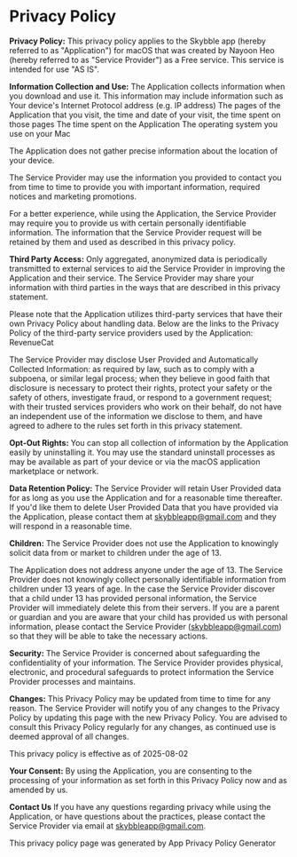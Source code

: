 # **Privacy Policy**

**Privacy Policy:**
This privacy policy applies to the Skybble app (hereby referred to as "Application") for macOS that was created by Nayoon Heo (hereby referred to as "Service Provider") as a Free service. This service is intended for use "AS IS".

**Information Collection and Use:**
The Application collects information when you download and use it. This information may include information such as
Your device's Internet Protocol address (e.g. IP address)
The pages of the Application that you visit, the time and date of your visit, the time spent on those pages
The time spent on the Application
The operating system you use on your Mac

The Application does not gather precise information about the location of your device.

The Service Provider may use the information you provided to contact you from time to time to provide you with important information, required notices and marketing promotions.

For a better experience, while using the Application, the Service Provider may require you to provide us with certain personally identifiable information. The information that the Service Provider request will be retained by them and used as described in this privacy policy.

**Third Party Access:**
Only aggregated, anonymized data is periodically transmitted to external services to aid the Service Provider in improving the Application and their service. The Service Provider may share your information with third parties in the ways that are described in this privacy statement.


Please note that the Application utilizes third-party services that have their own Privacy Policy about handling data. Below are the links to the Privacy Policy of the third-party service providers used by the Application:
RevenueCat

The Service Provider may disclose User Provided and Automatically Collected Information:
as required by law, such as to comply with a subpoena, or similar legal process;
when they believe in good faith that disclosure is necessary to protect their rights, protect your safety or the safety of others, investigate fraud, or respond to a government request;
with their trusted services providers who work on their behalf, do not have an independent use of the information we disclose to them, and have agreed to adhere to the rules set forth in this privacy statement.

**Opt-Out Rights:**
You can stop all collection of information by the Application easily by uninstalling it. You may use the standard uninstall processes as may be available as part of your device or via the macOS application marketplace or network.

**Data Retention Policy:**
The Service Provider will retain User Provided data for as long as you use the Application and for a reasonable time thereafter. If you'd like them to delete User Provided Data that you have provided via the Application, please contact them at skybbleapp@gmail.com and they will respond in a reasonable time.

**Children:**
The Service Provider does not use the Application to knowingly solicit data from or market to children under the age of 13.

The Application does not address anyone under the age of 13. The Service Provider does not knowingly collect personally identifiable information from children under 13 years of age. In the case the Service Provider discover that a child under 13 has provided personal information, the Service Provider will immediately delete this from their servers. If you are a parent or guardian and you are aware that your child has provided us with personal information, please contact the Service Provider (skybbleapp@gmail.com) so that they will be able to take the necessary actions.

**Security:**
The Service Provider is concerned about safeguarding the confidentiality of your information. The Service Provider provides physical, electronic, and procedural safeguards to protect information the Service Provider processes and maintains.

**Changes:**
This Privacy Policy may be updated from time to time for any reason. The Service Provider will notify you of any changes to the Privacy Policy by updating this page with the new Privacy Policy. You are advised to consult this Privacy Policy regularly for any changes, as continued use is deemed approval of all changes.

This privacy policy is effective as of 2025-08-02

**Your Consent:**
By using the Application, you are consenting to the processing of your information as set forth in this Privacy Policy now and as amended by us.

**Contact Us**
If you have any questions regarding privacy while using the Application, or have questions about the practices, please contact the Service Provider via email at skybbleapp@gmail.com.

This privacy policy page was generated by App Privacy Policy Generator
